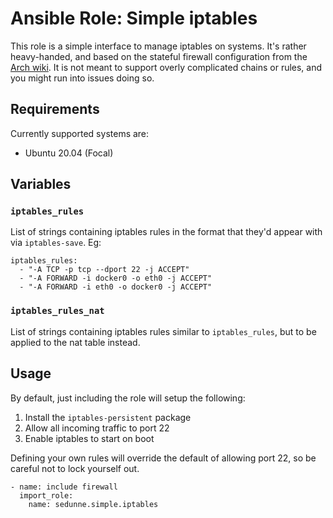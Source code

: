 # Ansible Role: Simple iptables
This role is a simple interface to manage iptables on systems. It's rather heavy-handed, and based on the stateful firewall configuration from the [Arch wiki](https://wiki.archlinux.org/index.php/Simple_stateful_firewall). It is not meant to support overly complicated chains or rules, and you might run into issues doing so.

## Requirements
Currently supported systems are:

* Ubuntu 20.04 (Focal)

## Variables
### `iptables_rules`
List of strings containing iptables rules in the format that they'd appear with via `iptables-save`. Eg:
```
iptables_rules:
  - "-A TCP -p tcp --dport 22 -j ACCEPT"
  - "-A FORWARD -i docker0 -o eth0 -j ACCEPT"
  - "-A FORWARD -i eth0 -o docker0 -j ACCEPT"
```

### `iptables_rules_nat`
List of strings containing iptables rules similar to `iptables_rules`, but to be applied to the nat table instead.

## Usage
By default, just including the role will setup the following:
1. Install the `iptables-persistent` package
2. Allow all incoming traffic to port 22
3. Enable iptables to start on boot

Defining your own rules will override the default of allowing port 22, so be careful not to lock yourself out.

```
- name: include firewall
  import_role:
    name: sedunne.simple.iptables
```
